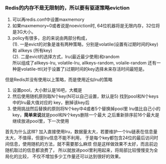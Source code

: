 ### Redis的内存不是无限制的，所以要有驱逐策略eviction
1. 可以再redis.conf中设置maxmemory
1. 如果maxmemory=0或者说是noeviction时, 64位机器将是无限内存，32位将是3G大小。
2. policy有很多，总的来说由两部分构成，  
    (1). 一是evict的对象是谁有两种策略，分别是volatile(设置有过期时间的key) 和 allkeys (所有key)  
    (2). 二是evict的选择方式，lru(最近最少使用)和random  
    所以组成了allkeys-lru, volatile-lru, allkeys-random, volaile-random
    还有一种是volatile-ttl(对于设置了)过期时间的key选择未来存活时间最短是。
    
   
但是Redis并没有使用以上策略，而是使用近似lru的策略
1. 设置pool，大小默认是16吧，大概是
2. 然后使用随机原则取N个key(N可以自己设置，默认是5)
  找到pool和N个keys中的lru最大值对应的
  key，删掉该key后
3. 使用挑战然后替换的原则将N个key中4或者5个替换掉pool里
lru值比自己小的key，**简单来说**就是pool和N个keys删除一个最大
之后重新排序前16个最大是继续放进pool里，下一次使用

首先为什么这样?
加入直接使用lru，数据量太大，若要维护一个lru链表在信息量太大，不值得，但是lru信息不能不利用，
于是每个key都包含24位的最后访问时间信息，使用随机的方法，就不需要那么麻烦
但是这样做效果不太好，而且前边随机取过的信息都浪费了，
所以就放进pool里利用起来，将局部比较慢慢变为全局化的比较，
不仅不增加多少工作量还可以达到很好的效果。   
    